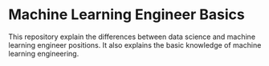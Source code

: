 # Machine Learning Engineer Basics
 This repository explain the differences between data science and machine learning engineer positions. It also explains the basic knowledge of machine learning engineering.
